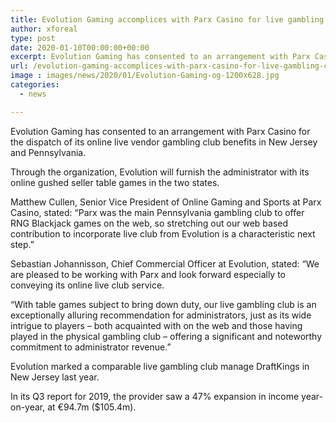 ```yaml
---
title: Evolution Gaming accomplices with Parx Casino for live gambling club launch
author: xforeal 
type: post
date: 2020-01-10T00:00:00+00:00
excerpt: Evolution Gaming has consented to an arrangement with Parx Casino for the dispatch of its online live vendor gambling club benefits in New Jersey and Pennsylvania
url: /evolution-gaming-accomplices-with-parx-casino-for-live-gambling-club-launch/
image : images/news/2020/01/Evolution-Gaming-og-1200x628.jpg
categories:
  - news

---
```

Evolution Gaming has consented to an arrangement with Parx Casino for the dispatch of its online live vendor gambling club benefits in New Jersey and Pennsylvania.

Through the organization, Evolution will furnish the administrator with its online gushed seller table games in the two states.

Matthew Cullen, Senior Vice President of Online Gaming and Sports at Parx Casino, stated: “Parx was the main Pennsylvania gambling club to offer RNG Blackjack games on the web, so stretching out our web based contribution to incorporate live club from Evolution is a characteristic next step.”

Sebastian Johannisson, Chief Commercial Officer at Evolution, stated: “We are pleased to be working with Parx and look forward especially to conveying its online live club service.

“With table games subject to bring down duty, our live gambling club is an exceptionally alluring recommendation for administrators, just as its wide intrigue to players – both acquainted with on the web and those having played in the physical gambling club – offering a significant and noteworthy commitment to administrator revenue.”

Evolution marked a comparable live gambling club manage DraftKings in New Jersey last year.

In its Q3 report for 2019, the provider saw a 47% expansion in income year-on-year, at €94.7m ($105.4m).